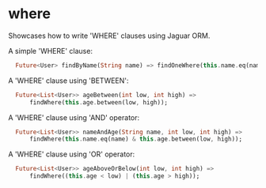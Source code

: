 # where

Showcases how to write 'WHERE' clauses using Jaguar ORM.

A simple 'WHERE' clause:

```dart
  Future<User> findByName(String name) => findOneWhere(this.name.eq(name));
```

A 'WHERE' clause using 'BETWEEN':

```dart
  Future<List<User>> ageBetween(int low, int high) =>
      findWhere(this.age.between(low, high));
```

A 'WHERE' clause using 'AND' operator:

```dart
  Future<List<User>> nameAndAge(String name, int low, int high) =>
      findWhere(this.name.eq(name) & this.age.between(low, high));
```

A 'WHERE' clause using 'OR' operator:

```dart
  Future<List<User>> ageAboveOrBelow(int low, int high) =>
      findWhere((this.age < low) | (this.age > high));
```